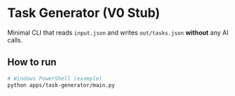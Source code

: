 # Task Generator (V0 Stub)

Minimal CLI that reads `input.json` and writes `out/tasks.json` **without** any AI calls.

## How to run
```bash
# Windows PowerShell (example)
python apps/task-generator/main.py
